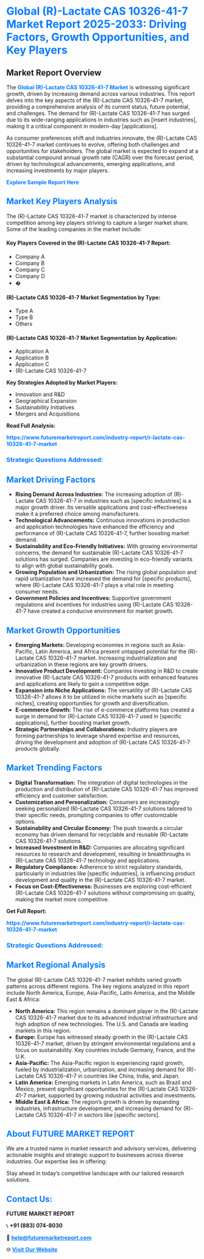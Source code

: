 <h1 style="color: #007BFF;">Global (R)-Lactate CAS 10326-41-7 Market Report 2025-2033: Driving Factors, Growth Opportunities, and Key Players</h1>

<section id="overview">
<h2>Market Report Overview</h2>
<p>The <a href="https://www.futuremarketreport.com/industry-report/r-lactate-cas-10326-41-7-market" style="color: #007BFF; text-decoration: none;"><strong>Global (R)-Lactate CAS 10326-41-7 Market</strong></a> is witnessing significant growth, driven by increasing demand across various industries. This report delves into the key aspects of the (R)-Lactate CAS 10326-41-7 market, providing a comprehensive analysis of its current status, future potential, and challenges. The demand for (R)-Lactate CAS 10326-41-7 has surged due to its wide-ranging applications in industries such as [insert industries], making it a critical component in modern-day [applications].</p>
<p>As consumer preferences shift and industries innovate, the (R)-Lactate CAS 10326-41-7 market continues to evolve, offering both challenges and opportunities for stakeholders. The global market is expected to expand at a substantial compound annual growth rate (CAGR) over the forecast period, driven by technological advancements, emerging applications, and increasing investments by major players.</p>
</section>

<section id="overview">
<p><a href="https://www.futuremarketreport.com/request-sample/reportId=113020" style="color: #007BFF; text-decoration: none;"><strong>Explore Sample Report Here</strong></a></p>
</section>

<section id="key-players">
<h2 style="color: #007BFF;">Market Key Players Analysis</h2>
<p>The (R)-Lactate CAS 10326-41-7 market is characterized by intense competition among key players striving to capture a larger market share. Some of the leading companies in the market include:</p>
<h4>Key Players Covered in the (R)-Lactate CAS 10326-41-7 Report:</h4>
<ul><li>Company A</li><li>Company B</li><li>Company C</li><li>Company D</li><li>�</li></ul>
<h4>(R)-Lactate CAS 10326-41-7 Market Segmentation by Type:</h4>
<ul><li>Type A</li><li>Type B</li><li>Others</li></ul>

<h4>(R)-Lactate CAS 10326-41-7 Market Segmentation by Application:</h4>
<ul><li>Application A</li><li>Application B</li><li>Application C</li><li>(R)-Lactate CAS 10326-41-7</li></ul>
<p><strong>Key Strategies Adopted by Market Players:</strong></p>
<ul>
<li>Innovation and R&D</li>
<li>Geographical Expansion</li>
<li>Sustainability Initiatives</li>
<li>Mergers and Acquisitions</li>
</ul>
</section>

<section>
<p><strong>Read Full Analysis: </strong></p><a href="https://www.futuremarketreport.com/industry-report/r-lactate-cas-10326-41-7-market" style="color: #007BFF; text-decoration: none;"><strong>https://www.futuremarketreport.com/industry-report/r-lactate-cas-10326-41-7-market</strong></a>
<h3 style="color: #007BFF;">Strategic Questions Addressed:</h3>
</section>

<section id="driving-factors">
<h2 style="color: #007BFF;">Market Driving Factors</h2>
<ul>
<li><strong>Rising Demand Across Industries:</strong> The increasing adoption of (R)-Lactate CAS 10326-41-7 in industries such as [specific industries] is a major growth driver. Its versatile applications and cost-effectiveness make it a preferred choice among manufacturers.</li>
<li><strong>Technological Advancements:</strong> Continuous innovations in production and application technologies have enhanced the efficiency and performance of (R)-Lactate CAS 10326-41-7, further boosting market demand.</li>
<li><strong>Sustainability and Eco-Friendly Initiatives:</strong> With growing environmental concerns, the demand for sustainable (R)-Lactate CAS 10326-41-7 solutions has surged. Companies are investing in eco-friendly variants to align with global sustainability goals.</li>
<li><strong>Growing Population and Urbanization:</strong> The rising global population and rapid urbanization have increased the demand for [specific products], where (R)-Lactate CAS 10326-41-7 plays a vital role in meeting consumer needs.</li>
<li><strong>Government Policies and Incentives:</strong> Supportive government regulations and incentives for industries using (R)-Lactate CAS 10326-41-7 have created a conducive environment for market growth.</li>
</ul>
</section>

<section id="growth-opportunities">
<h2 style="color: #007BFF;">Market Growth Opportunities</h2>
<ul>
<li><strong>Emerging Markets:</strong> Developing economies in regions such as Asia-Pacific, Latin America, and Africa present untapped potential for the (R)-Lactate CAS 10326-41-7 market. Increasing industrialization and urbanization in these regions are key growth drivers.</li>
<li><strong>Innovative Product Development:</strong> Companies investing in R&D to create innovative (R)-Lactate CAS 10326-41-7 products with enhanced features and applications are likely to gain a competitive edge.</li>
<li><strong>Expansion into Niche Applications:</strong> The versatility of (R)-Lactate CAS 10326-41-7 allows it to be utilized in niche markets such as [specific niches], creating opportunities for growth and diversification.</li>
<li><strong>E-commerce Growth:</strong> The rise of e-commerce platforms has created a surge in demand for (R)-Lactate CAS 10326-41-7 used in [specific applications], further boosting market growth.</li>
<li><strong>Strategic Partnerships and Collaborations:</strong> Industry players are forming partnerships to leverage shared expertise and resources, driving the development and adoption of (R)-Lactate CAS 10326-41-7 products globally.</li>
</ul>
</section>

<section id="trending-factors">
<h2 style="color: #007BFF;">Market Trending Factors</h2>
<ul>
<li><strong>Digital Transformation:</strong> The integration of digital technologies in the production and distribution of (R)-Lactate CAS 10326-41-7 has improved efficiency and customer satisfaction.</li>
<li><strong>Customization and Personalization:</strong> Consumers are increasingly seeking personalized (R)-Lactate CAS 10326-41-7 solutions tailored to their specific needs, prompting companies to offer customizable options.</li>
<li><strong>Sustainability and Circular Economy:</strong> The push towards a circular economy has driven demand for recyclable and reusable (R)-Lactate CAS 10326-41-7 solutions.</li>
<li><strong>Increased Investment in R&D:</strong> Companies are allocating significant resources to research and development, resulting in breakthroughs in (R)-Lactate CAS 10326-41-7 technology and applications.</li>
<li><strong>Regulatory Compliance:</strong> Adherence to strict regulatory standards, particularly in industries like [specific industries], is influencing product development and quality in the (R)-Lactate CAS 10326-41-7 market.</li>
<li><strong>Focus on Cost-Effectiveness:</strong> Businesses are exploring cost-efficient (R)-Lactate CAS 10326-41-7 solutions without compromising on quality, making the market more competitive.</li>
</ul>
</section>

<section>
<p><strong>Get Full Report: </strong></p><a href="https://www.futuremarketreport.com/industry-report/r-lactate-cas-10326-41-7-market" style="color: #007BFF; text-decoration: none;"><strong>https://www.futuremarketreport.com/industry-report/r-lactate-cas-10326-41-7-market</strong></a>
<h3 style="color: #007BFF;">Strategic Questions Addressed:</h3>
</section>


<section id="regional-analysis">
<h2 style="color: #007BFF;">Market Regional Analysis</h2>
<p>The global (R)-Lactate CAS 10326-41-7 market exhibits varied growth patterns across different regions. The key regions analyzed in this report include North America, Europe, Asia-Pacific, Latin America, and the Middle East & Africa:</p>
<ul>
<li><strong>North America:</strong> This region remains a dominant player in the (R)-Lactate CAS 10326-41-7 market due to its advanced industrial infrastructure and high adoption of new technologies. The U.S. and Canada are leading markets in this region.</li>
<li><strong>Europe:</strong> Europe has witnessed steady growth in the (R)-Lactate CAS 10326-41-7 market, driven by stringent environmental regulations and a focus on sustainability. Key countries include Germany, France, and the U.K.</li>
<li><strong>Asia-Pacific:</strong> The Asia-Pacific region is experiencing rapid growth, fueled by industrialization, urbanization, and increasing demand for (R)-Lactate CAS 10326-41-7 in countries like China, India, and Japan.</li>
<li><strong>Latin America:</strong> Emerging markets in Latin America, such as Brazil and Mexico, present significant opportunities for the (R)-Lactate CAS 10326-41-7 market, supported by growing industrial activities and investments.</li>
<li><strong>Middle East & Africa:</strong> The region’s growth is driven by expanding industries, infrastructure development, and increasing demand for (R)-Lactate CAS 10326-41-7 in sectors like [specific sectors].</li>
</ul>
</section>

<footer>
<h2 style="color: #007BFF;">About FUTURE MARKET REPORT</h2>
<p>We are a trusted name in market research and advisory services, delivering actionable insights and strategic support to businesses across diverse industries. Our expertise lies in offering:</p>

<p>Stay ahead in today’s competitive landscape with our tailored research solutions.</p>

<h2 style="color: #007BFF;">Contact Us:</h2>
<p><strong>FUTURE MARKET REPORT</strong></p>
<p>📞 <strong>+91 (883) 074-8030</strong></p>
<p>📧 <strong><a href="mailto:help@futuremarketreport.com" style="color: #007BFF;">help@futuremarketreport.com</a></strong></p>
<p>🌐 <strong><a href="https://www.futuremarketreport.com/" style="color: #007BFF;">Visit Our Website</a></strong></p>
</footer>